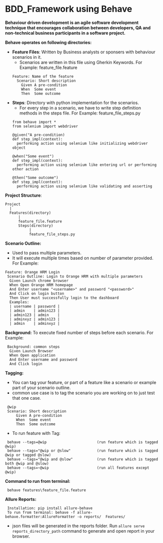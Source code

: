 # BDD_Framework using Behave
**Behaviour driven development is an agile software development technique that encourages collaboration between developers, QA and non-technical business participants in a software project.**

**Behave operates on following directories:**
* __Feature Files__: Written by Business analysts or sponsers with behaviour scenarios in it.
  * Scenarios are written in this file using Gherkin Keywords. For Example: feature_file.feature
  ```
  Feature: Name of the feature
    Scenario: Short description
      Given A pre-condition
      When  Some event
      Then  Some outcome
  ```
* __Steps__: Directory with python implementation for the scenarios.
  * For every step in a scenario, we have to write step definition methods in the steps file. For Example: feature_file_steps.py
  ```
  from behave import *
  from selenium import webdriver

  @given("A pre-condition)
  def step_impl(context):
    performing action using selenium like initializing webdriver object

  @when("Some event")
  def step_impl(context):
    performing action using selenium like entering url or performing other action

  @then("Some outcome")
  def step_impl(context):
    performing action using selenium like validating and asserting
  ```
__Project Structure__:
```
Project
  |
  Features(directory)
      |
      feature_file.feature
      Steps(directory)
           |
           feature_file_steps.py
```
**Scenario Outline:**
 * Used to pass multiple parameters.
 * It will execute multiple times based on number of parameter provided. For Example:
 ```
 Feature: Orange HRM Login
  Scenario Outline: Login to Orange HRM with multiple parameters
   Given Launch chrome browser
   When Open Orange HRM homepage
   And Enter username "<username>" and password "<password>"
   And Click on login button
   Then User must successfully login to the dashboard
   Examples:
   | username | password |
   | admin    | admin123 |
   | admin123 | admin    |
   | adminxyz | admin123 |
   | admin    | adminxyz |
```
**Background:**
To execute fixed number of steps before each scenario. For Example:
```
 Background: common steps
  Given Launch Browser
  When Open application
  And Enter username and password
  And Click login
```
**Tagging:**
 * You can tag your feature, or part of a feature like a scenario or example part of your scenario outline.
 * common use case is to tag the scenario you are working on to just test that one case.
 ```
  @wip
  Scenario: Short description
      Given A pre-condition
      When  Some event
      Then  Some outcome
 ```
 * To run feature with Tag:
 ```
  behave --tags=@wip                       (run feature which is tagged @wip)
  behave --tags="@wip or @slow"            (run feature which is tagged @wip or tagged @slow)
  behave --tags="@wip and @slow"           (run feature which is tagged both @wip and @slow)
  behave --tags=~@wip                      (run all features except @wip)
 ```
**Command to run from terminal:**
```
 behave features\feature_file.feature
```
**Allure Reports:**
```
 Installation: pip install allure-behave
 To run from terminal: behave -f allure-behave.formatter:AllureFormatter -o reports/  Features/
```
* json files will be generated in the reports folder. Run `allure serve reports_directory_path` command to generate and open report in your browser.

